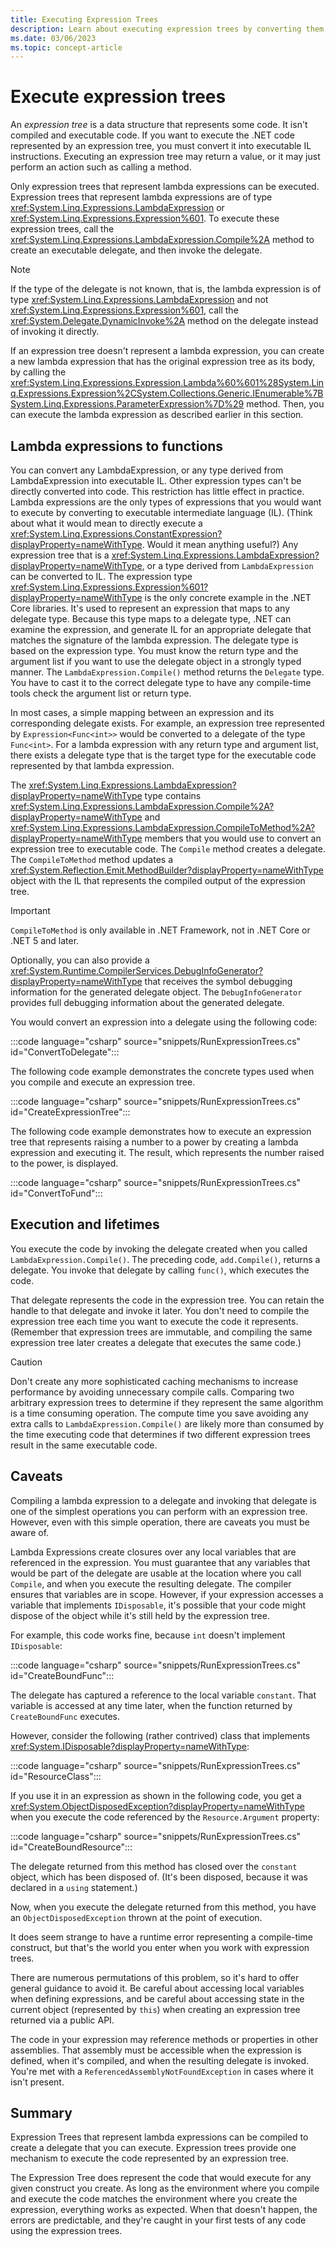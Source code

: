 ```yaml
---
title: Executing Expression Trees
description: Learn about executing expression trees by converting them into executable Intermediate Language (IL) instructions.
ms.date: 03/06/2023
ms.topic: concept-article
---
```


# Execute expression trees

An *expression tree* is a data structure that represents some code. It isn't compiled and executable code. If you want to execute
the .NET code represented by an expression tree, you must convert it into executable IL instructions. Executing an expression tree may return a value, or it may just perform an action such as calling a method.

Only expression trees that represent lambda expressions can be executed. Expression trees that represent lambda expressions are of type <xref:System.Linq.Expressions.LambdaExpression> or <xref:System.Linq.Expressions.Expression%601>. To execute these expression trees, call the <xref:System.Linq.Expressions.LambdaExpression.Compile%2A> method to create an executable delegate, and then invoke the delegate.

> [!NOTE]
> If the type of the delegate is not known, that is, the lambda expression is of type <xref:System.Linq.Expressions.LambdaExpression> and not <xref:System.Linq.Expressions.Expression%601>, call the <xref:System.Delegate.DynamicInvoke%2A> method on the delegate instead of invoking it directly.

If an expression tree doesn't represent a lambda expression, you can create a new lambda expression that has the original expression tree as its body, by calling the <xref:System.Linq.Expressions.Expression.Lambda%60%601%28System.Linq.Expressions.Expression%2CSystem.Collections.Generic.IEnumerable%7BSystem.Linq.Expressions.ParameterExpression%7D%29> method. Then, you can execute the lambda expression as described earlier in this section.

## Lambda expressions to functions

You can convert any LambdaExpression, or any type derived from LambdaExpression into executable IL. Other expression types can't be directly converted into code. This restriction has little effect in practice. Lambda expressions are the only types of expressions that you would want to execute by converting to executable intermediate language (IL). (Think about what it would mean to directly execute a <xref:System.Linq.Expressions.ConstantExpression?displayProperty=nameWithType>. Would it mean anything useful?) Any expression tree that is a <xref:System.Linq.Expressions.LambdaExpression?displayProperty=nameWithType>, or a type derived from `LambdaExpression` can be converted to IL. The expression type <xref:System.Linq.Expressions.Expression%601?displayProperty=nameWithType> is the only concrete example in the .NET Core libraries. It's used to represent an expression that maps to any delegate type. Because this type maps to a delegate type, .NET can examine the expression, and generate IL for an appropriate delegate that matches the signature of the lambda expression. The delegate type is based on the expression type. You must know the return type and the argument list if you want to use the delegate object in a strongly typed manner. The `LambdaExpression.Compile()` method returns the `Delegate` type. You have to cast it to the correct delegate type to have any compile-time tools check the argument list or return type.

In most cases, a simple mapping between an expression and its corresponding delegate exists. For example, an expression tree represented by `Expression<Func<int>>` would be converted to a delegate of the type `Func<int>`. For a lambda expression with any return type and argument list, there exists a delegate type that is the target type for the executable code represented by that lambda expression.

The <xref:System.Linq.Expressions.LambdaExpression?displayProperty=nameWithType> type contains <xref:System.Linq.Expressions.LambdaExpression.Compile%2A?displayProperty=nameWithType> and <xref:System.Linq.Expressions.LambdaExpression.CompileToMethod%2A?displayProperty=nameWithType> members that you would use to convert an expression tree to executable code. The `Compile` method creates a delegate. The `CompileToMethod` method updates a <xref:System.Reflection.Emit.MethodBuilder?displayProperty=nameWithType> object with the IL that represents the compiled output of the expression tree.

> [!IMPORTANT]
> `CompileToMethod` is only available in .NET Framework, not in .NET Core or .NET 5 and later.

Optionally, you can also provide a <xref:System.Runtime.CompilerServices.DebugInfoGenerator?displayProperty=nameWithType> that receives the symbol debugging information for the generated delegate object. The `DebugInfoGenerator` provides full debugging information about the generated delegate.

You would convert an expression into a delegate using the following code:

:::code language="csharp" source="snippets/RunExpressionTrees.cs" id="ConvertToDelegate":::

The following code example demonstrates the concrete types used when you compile and execute an expression tree.

:::code language="csharp" source="snippets/RunExpressionTrees.cs" id="CreateExpressionTree":::

The following code example demonstrates how to execute an expression tree that represents raising a number to a power by creating a lambda expression and executing it. The result, which represents the number raised to the power, is displayed.

:::code language="csharp" source="snippets/RunExpressionTrees.cs" id="ConvertToFund":::

## Execution and lifetimes

You execute the code by invoking the delegate created when you called `LambdaExpression.Compile()`. The preceding code, `add.Compile()`, returns a delegate. You invoke that delegate by calling `func()`, which executes the code.

That delegate represents the code in the expression tree. You can retain the handle to that delegate and invoke it later. You don't need to compile the expression tree each time you want to execute the code it represents. (Remember that expression trees are immutable, and compiling the same expression tree later creates a delegate that executes the same code.)

> [!CAUTION]
> Don't create any more sophisticated caching mechanisms to increase performance by avoiding unnecessary compile calls. Comparing two arbitrary expression trees to determine if they represent the same algorithm is a time consuming operation. The compute time you save avoiding any extra calls to `LambdaExpression.Compile()` are likely more than consumed by the time executing code that determines if two different expression trees result in the same executable code.

## Caveats

Compiling a lambda expression to a delegate and invoking that delegate is one of the simplest operations you can perform with an expression tree. However, even with this simple operation, there are caveats you must be aware of.

Lambda Expressions create closures over any local variables that are referenced in the expression. You must guarantee that any variables that would be part of the delegate are usable at the location where you call `Compile`, and when you execute the resulting delegate. The compiler ensures that variables are in scope. However, if your expression accesses a variable that implements `IDisposable`, it's possible that your code might dispose of the object while it's still held by the expression tree.

For example, this code works fine, because `int` doesn't implement `IDisposable`:

:::code language="csharp" source="snippets/RunExpressionTrees.cs" id="CreateBoundFunc":::

The delegate has captured a reference to the local variable `constant`. That variable is accessed at any time later, when the function returned by `CreateBoundFunc` executes.

However, consider the following (rather contrived) class that implements <xref:System.IDisposable?displayProperty=nameWithType>:

:::code language="csharp" source="snippets/RunExpressionTrees.cs" id="ResourceClass":::

If you use it in an expression as shown in the following code, you get a <xref:System.ObjectDisposedException?displayProperty=nameWithType> when you execute the code referenced by the `Resource.Argument` property:

:::code language="csharp" source="snippets/RunExpressionTrees.cs" id="CreateBoundResource":::

The delegate returned from this method has closed over the `constant` object, which has been disposed of. (It's been disposed, because it was declared in a `using` statement.)

Now, when you execute the delegate returned from this method, you have an `ObjectDisposedException` thrown at the point of execution.

It does seem strange to have a runtime error representing a compile-time construct, but that's the world you enter when you work with expression trees.

There are numerous permutations of this problem, so it's hard to offer general guidance to avoid it. Be careful about accessing local variables when defining expressions, and be careful about accessing state in the current object (represented by `this`) when creating an expression tree returned via a public API.

The code in your expression may reference methods or properties in other assemblies. That assembly must be accessible when the expression is defined, when it's compiled, and when the resulting delegate is invoked. You're met with a `ReferencedAssemblyNotFoundException` in cases where it isn't present.

## Summary

Expression Trees that represent lambda expressions can be compiled to create a delegate that you can execute. Expression trees provide one mechanism to execute the code represented by an expression tree.

The Expression Tree does represent the code that would execute for any given construct you create. As long as the environment where you compile and execute the code matches the environment where you create the expression, everything works as expected. When that doesn't happen, the errors are predictable, and they're caught in your first tests of any code using the expression trees.
